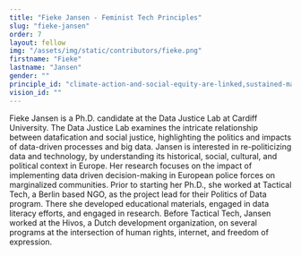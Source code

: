 ```yaml
---
title: "Fieke Jansen - Feminist Tech Principles"
slug: "fieke-jansen"
order: 7
layout: fellow
img: "/assets/img/static/contributors/fieke.png"
firstname: "Fieke"
lastname: "Jansen"
gender: ""
principle_id: "climate-action-and-social-equity-are-linked,sustained-maintenance-and-sharing-instead-of-innovation-at-all-costs"
vision_id: ""
---
```


Fieke Jansen is a Ph.D. candidate at the Data Justice Lab at Cardiff University. The Data Justice Lab examines the intricate relationship between datafication and social justice, highlighting the politics and impacts of data-driven processes and big data. Jansen is interested in re-politicizing data and technology, by understanding its historical, social, cultural, and political context in Europe. Her research focuses on the impact of implementing data driven decision-making in European police forces on marginalized communities. Prior to starting her Ph.D., she worked at Tactical Tech, a Berlin based NGO, as the project lead for their Politics of Data program. There she developed educational materials, engaged in data literacy efforts, and engaged in research. Before Tactical Tech, Jansen worked at the Hivos, a Dutch development organization, on several programs at the intersection of human rights, internet, and freedom of expression.




